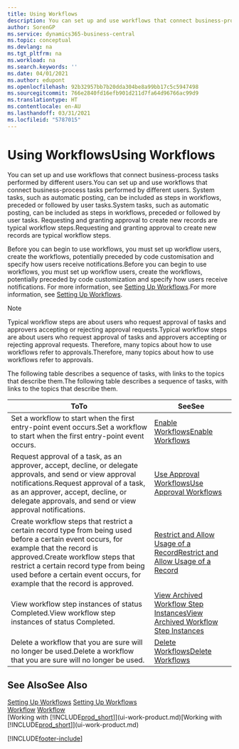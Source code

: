 ```yaml
---
title: Using Workflows
description: You can set up and use workflows that connect business-process tasks performed by different users. Learn about the different steps you must take to start using workflows.
author: SorenGP
ms.service: dynamics365-business-central
ms.topic: conceptual
ms.devlang: na
ms.tgt_pltfrm: na
ms.workload: na
ms.search.keywords: ''
ms.date: 04/01/2021
ms.author: edupont
ms.openlocfilehash: 92b32957bb7b20dda304be8a99bb17c5c5947498
ms.sourcegitcommit: 766e2840fd16efb901d211d7fa64d96766ac99d9
ms.translationtype: HT
ms.contentlocale: en-AU
ms.lasthandoff: 03/31/2021
ms.locfileid: "5787015"
---
```

# <a name="using-workflows"></a><span data-ttu-id="4bee1-104">Using Workflows</span><span class="sxs-lookup"><span data-stu-id="4bee1-104">Using Workflows</span></span>
<span data-ttu-id="4bee1-105">You can set up and use workflows that connect business-process tasks performed by different users.</span><span class="sxs-lookup"><span data-stu-id="4bee1-105">You can set up and use workflows that connect business-process tasks performed by different users.</span></span> <span data-ttu-id="4bee1-106">System tasks, such as automatic posting, can be included as steps in workflows, preceded or followed by user tasks.</span><span class="sxs-lookup"><span data-stu-id="4bee1-106">System tasks, such as automatic posting, can be included as steps in workflows, preceded or followed by user tasks.</span></span> <span data-ttu-id="4bee1-107">Requesting and granting approval to create new records are typical workflow steps.</span><span class="sxs-lookup"><span data-stu-id="4bee1-107">Requesting and granting approval to create new records are typical workflow steps.</span></span>  

 <span data-ttu-id="4bee1-108">Before you can begin to use workflows, you must set up workflow users, create the workflows, potentially preceded by code customisation and specify how users receive notifications.</span><span class="sxs-lookup"><span data-stu-id="4bee1-108">Before you can begin to use workflows, you must set up workflow users, create the workflows, potentially preceded by code customization and specify how users receive notifications.</span></span> <span data-ttu-id="4bee1-109">For more information, see [Setting Up Workflows](across-set-up-workflows.md).</span><span class="sxs-lookup"><span data-stu-id="4bee1-109">For more information, see [Setting Up Workflows](across-set-up-workflows.md).</span></span>  

> [!NOTE]  
>  <span data-ttu-id="4bee1-110">Typical workflow steps are about users who request approval of tasks and approvers accepting or rejecting approval requests.</span><span class="sxs-lookup"><span data-stu-id="4bee1-110">Typical workflow steps are about users who request approval of tasks and approvers accepting or rejecting approval requests.</span></span> <span data-ttu-id="4bee1-111">Therefore, many topics about how to use workflows refer to approvals.</span><span class="sxs-lookup"><span data-stu-id="4bee1-111">Therefore, many topics about how to use workflows refer to approvals.</span></span>  

 <span data-ttu-id="4bee1-112">The following table describes a sequence of tasks, with links to the topics that describe them.</span><span class="sxs-lookup"><span data-stu-id="4bee1-112">The following table describes a sequence of tasks, with links to the topics that describe them.</span></span>  

|<span data-ttu-id="4bee1-113">**To**</span><span class="sxs-lookup"><span data-stu-id="4bee1-113">**To**</span></span>|<span data-ttu-id="4bee1-114">**See**</span><span class="sxs-lookup"><span data-stu-id="4bee1-114">**See**</span></span>|  
|------------|-------------|  
|<span data-ttu-id="4bee1-115">Set a workflow to start when the first entry-point event occurs.</span><span class="sxs-lookup"><span data-stu-id="4bee1-115">Set a workflow to start when the first entry-point event occurs.</span></span>|[<span data-ttu-id="4bee1-116">Enable Workflows</span><span class="sxs-lookup"><span data-stu-id="4bee1-116">Enable Workflows</span></span>](across-how-to-enable-workflows.md)|  
|<span data-ttu-id="4bee1-117">Request approval of a task, as an approver, accept, decline, or delegate approvals, and send or view approval notifications.</span><span class="sxs-lookup"><span data-stu-id="4bee1-117">Request approval of a task, as an approver, accept, decline, or delegate approvals, and send or view approval notifications.</span></span>|[<span data-ttu-id="4bee1-118">Use Approval Workflows</span><span class="sxs-lookup"><span data-stu-id="4bee1-118">Use Approval Workflows</span></span>](across-how-use-approval-workflows.md)|  
|<span data-ttu-id="4bee1-119">Create workflow steps that restrict a certain record type from being used before a certain event occurs, for example that the record is approved.</span><span class="sxs-lookup"><span data-stu-id="4bee1-119">Create workflow steps that restrict a certain record type from being used before a certain event occurs, for example that the record is approved.</span></span>|[<span data-ttu-id="4bee1-120">Restrict and Allow Usage of a Record</span><span class="sxs-lookup"><span data-stu-id="4bee1-120">Restrict and Allow Usage of a Record</span></span>](across-how-to-restrict-and-allow-usage-of-a-record.md)|  
|<span data-ttu-id="4bee1-121">View workflow step instances of status Completed.</span><span class="sxs-lookup"><span data-stu-id="4bee1-121">View workflow step instances of status Completed.</span></span>|[<span data-ttu-id="4bee1-122">View Archived Workflow Step Instances</span><span class="sxs-lookup"><span data-stu-id="4bee1-122">View Archived Workflow Step Instances</span></span>](across-how-to-view-archived-workflow-step-instances.md)|  
|<span data-ttu-id="4bee1-123">Delete a workflow that you are sure will no longer be used.</span><span class="sxs-lookup"><span data-stu-id="4bee1-123">Delete a workflow that you are sure will no longer be used.</span></span>|[<span data-ttu-id="4bee1-124">Delete Workflows</span><span class="sxs-lookup"><span data-stu-id="4bee1-124">Delete Workflows</span></span>](across-how-to-delete-workflows.md)|  

## <a name="see-also"></a><span data-ttu-id="4bee1-125">See Also</span><span class="sxs-lookup"><span data-stu-id="4bee1-125">See Also</span></span>  
<span data-ttu-id="4bee1-126">[Setting Up Workflows](across-set-up-workflows.md) </span><span class="sxs-lookup"><span data-stu-id="4bee1-126">[Setting Up Workflows](across-set-up-workflows.md) </span></span>  
<span data-ttu-id="4bee1-127">[Workflow](across-workflow.md) </span><span class="sxs-lookup"><span data-stu-id="4bee1-127">[Workflow](across-workflow.md) </span></span>  
<span data-ttu-id="4bee1-128">[Working with [!INCLUDE[prod_short](includes/prod_short.md)]](ui-work-product.md)</span><span class="sxs-lookup"><span data-stu-id="4bee1-128">[Working with [!INCLUDE[prod_short](includes/prod_short.md)]](ui-work-product.md)</span></span>


[!INCLUDE[footer-include](includes/footer-banner.md)]